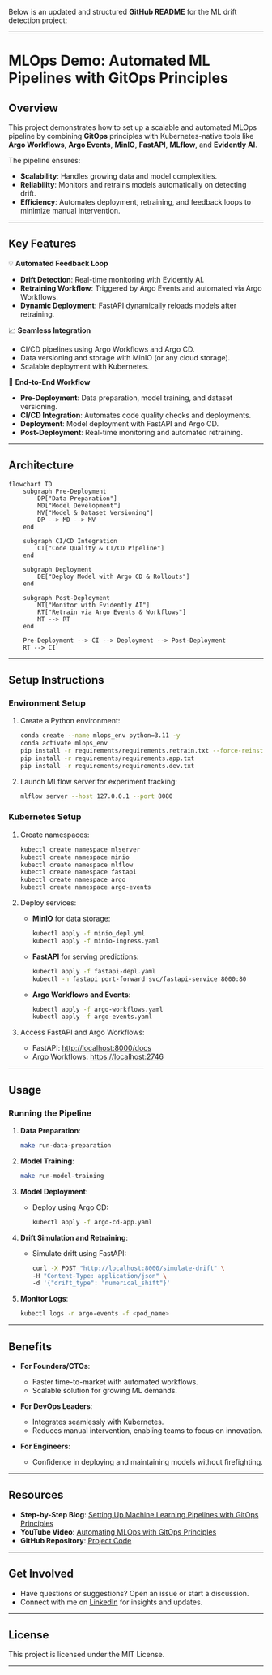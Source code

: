 

Below is an updated and structured **GitHub README** for the ML drift detection project:

---

# **MLOps Demo: Automated ML Pipelines with GitOps Principles**  

## **Overview**  
This project demonstrates how to set up a scalable and automated MLOps pipeline by combining **GitOps** principles with Kubernetes-native tools like **Argo Workflows**, **Argo Events**, **MinIO**, **FastAPI**, **MLflow**, and **Evidently AI**.  

The pipeline ensures:  
- **Scalability**: Handles growing data and model complexities.  
- **Reliability**: Monitors and retrains models automatically on detecting drift.  
- **Efficiency**: Automates deployment, retraining, and feedback loops to minimize manual intervention.  

---

## **Key Features**  
💡 **Automated Feedback Loop**  
- **Drift Detection**: Real-time monitoring with Evidently AI.  
- **Retraining Workflow**: Triggered by Argo Events and automated via Argo Workflows.  
- **Dynamic Deployment**: FastAPI dynamically reloads models after retraining.  

📈 **Seamless Integration**  
- CI/CD pipelines using Argo Workflows and Argo CD.  
- Data versioning and storage with MinIO (or any cloud storage).  
- Scalable deployment with Kubernetes.  

🔄 **End-to-End Workflow**  
- **Pre-Deployment**: Data preparation, model training, and dataset versioning.  
- **CI/CD Integration**: Automates code quality checks and deployments.  
- **Deployment**: Model deployment with FastAPI and Argo CD.  
- **Post-Deployment**: Real-time monitoring and automated retraining.  

---

## **Architecture**  

```mermaid
flowchart TD
    subgraph Pre-Deployment
        DP["Data Preparation"]
        MD["Model Development"]
        MV["Model & Dataset Versioning"]
        DP --> MD --> MV
    end

    subgraph CI/CD Integration
        CI["Code Quality & CI/CD Pipeline"]
    end

    subgraph Deployment
        DE["Deploy Model with Argo CD & Rollouts"]
    end

    subgraph Post-Deployment
        MT["Monitor with Evidently AI"]
        RT["Retrain via Argo Events & Workflows"]
        MT --> RT
    end

    Pre-Deployment --> CI --> Deployment --> Post-Deployment
    RT --> CI
```

---

## **Setup Instructions**  

### **Environment Setup**  
1. Create a Python environment:  
   ```bash
   conda create --name mlops_env python=3.11 -y  
   conda activate mlops_env  
   pip install -r requirements/requirements.retrain.txt --force-reinstall  
   pip install -r requirements/requirements.app.txt  
   pip install -r requirements/requirements.dev.txt  
   ```  
2. Launch MLflow server for experiment tracking:  
   ```bash
   mlflow server --host 127.0.0.1 --port 8080  
   ```  

### **Kubernetes Setup**  
1. Create namespaces:  
   ```bash
   kubectl create namespace mlserver  
   kubectl create namespace minio  
   kubectl create namespace mlflow  
   kubectl create namespace fastapi  
   kubectl create namespace argo  
   kubectl create namespace argo-events  
   ```  

2. Deploy services:  
   - **MinIO** for data storage:  
     ```bash
     kubectl apply -f minio_depl.yml  
     kubectl apply -f minio-ingress.yaml  
     ```  
   - **FastAPI** for serving predictions:  
     ```bash
     kubectl apply -f fastapi-depl.yaml  
     kubectl -n fastapi port-forward svc/fastapi-service 8000:80  
     ```  
   - **Argo Workflows and Events**:  
     ```bash
     kubectl apply -f argo-workflows.yaml  
     kubectl apply -f argo-events.yaml  
     ```  

3. Access FastAPI and Argo Workflows:  
   - FastAPI: [http://localhost:8000/docs](http://localhost:8000/docs)  
   - Argo Workflows: [https://localhost:2746](https://localhost:2746)  

---

## **Usage**  

### **Running the Pipeline**  
1. **Data Preparation**:  
   ```bash
   make run-data-preparation  
   ```  

2. **Model Training**:  
   ```bash
   make run-model-training  
   ```  

3. **Model Deployment**:  
   - Deploy using Argo CD:  
     ```bash
     kubectl apply -f argo-cd-app.yaml  
     ```  

4. **Drift Simulation and Retraining**:  
   - Simulate drift using FastAPI:  
     ```bash
     curl -X POST "http://localhost:8000/simulate-drift" \  
     -H "Content-Type: application/json" \  
     -d '{"drift_type": "numerical_shift"}'  
     ```  

5. **Monitor Logs**:  
   ```bash
   kubectl logs -n argo-events -f <pod_name>  
   ```  

---

## **Benefits**  

- **For Founders/CTOs**:  
  - Faster time-to-market with automated workflows.  
  - Scalable solution for growing ML demands.  

- **For DevOps Leaders**:  
  - Integrates seamlessly with Kubernetes.  
  - Reduces manual intervention, enabling teams to focus on innovation.  

- **For Engineers**:  
  - Confidence in deploying and maintaining models without firefighting.  

---

## **Resources**  
- **Step-by-Step Blog**: [Setting Up Machine Learning Pipelines with GitOps Principles](https://lnkd.in/gt8jDQ8p)  
- **YouTube Video**: [Automating MLOps with GitOps Principles](#)  
- **GitHub Repository**: [Project Code](#)  

---

## **Get Involved**  
- Have questions or suggestions? Open an issue or start a discussion.  
- Connect with me on [LinkedIn](https://www.linkedin.com/in/yourprofile/) for insights and updates.  

---

## **License**  
This project is licensed under the MIT License.  

---
